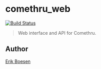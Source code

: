 # comethru_web
[![Build Status](https://travis-ci.org/ErikBoesen/comethru_web.svg?branch=master)](https://travis-ci.org/ErikBoesen/comethru_web)

> Web interface and API for Comethru.

## Author
[Erik Boesen](https://github.com/ErikBoesen)
